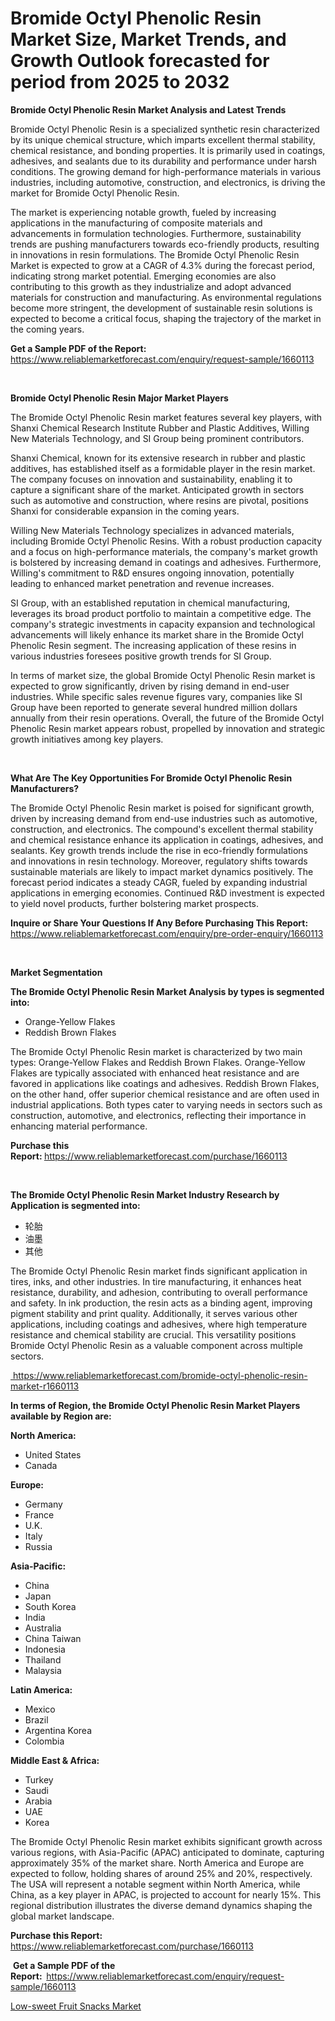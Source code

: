 <p><h1>Bromide Octyl Phenolic Resin Market Size, Market Trends, and Growth Outlook forecasted for period from 2025 to 2032</h1></p><p><strong>Bromide Octyl Phenolic Resin Market Analysis and Latest Trends</strong></p>
<p><p>Bromide Octyl Phenolic Resin is a specialized synthetic resin characterized by its unique chemical structure, which imparts excellent thermal stability, chemical resistance, and bonding properties. It is primarily used in coatings, adhesives, and sealants due to its durability and performance under harsh conditions. The growing demand for high-performance materials in various industries, including automotive, construction, and electronics, is driving the market for Bromide Octyl Phenolic Resin.</p><p>The market is experiencing notable growth, fueled by increasing applications in the manufacturing of composite materials and advancements in formulation technologies. Furthermore, sustainability trends are pushing manufacturers towards eco-friendly products, resulting in innovations in resin formulations. The Bromide Octyl Phenolic Resin Market is expected to grow at a CAGR of 4.3% during the forecast period, indicating strong market potential. Emerging economies are also contributing to this growth as they industrialize and adopt advanced materials for construction and manufacturing. As environmental regulations become more stringent, the development of sustainable resin solutions is expected to become a critical focus, shaping the trajectory of the market in the coming years.</p></p>
<p><strong>Get a Sample PDF of the Report:&nbsp;</strong> <a href="https://www.reliablemarketforecast.com/enquiry/request-sample/1660113?utm_campaign=2397&utm_medium=2&utm_source=Github&utm_content=ia&utm_term=29032025&utm_id=bromide-octyl-phenolic-resin">https://www.reliablemarketforecast.com/enquiry/request-sample/1660113</a></p>
<p>&nbsp;</p>
<p><strong>Bromide Octyl Phenolic Resin Major Market Players</strong></p>
<p><p>The Bromide Octyl Phenolic Resin market features several key players, with Shanxi Chemical Research Institute Rubber and Plastic Additives, Willing New Materials Technology, and SI Group being prominent contributors. </p><p>Shanxi Chemical, known for its extensive research in rubber and plastic additives, has established itself as a formidable player in the resin market. The company focuses on innovation and sustainability, enabling it to capture a significant share of the market. Anticipated growth in sectors such as automotive and construction, where resins are pivotal, positions Shanxi for considerable expansion in the coming years.</p><p>Willing New Materials Technology specializes in advanced materials, including Bromide Octyl Phenolic Resins. With a robust production capacity and a focus on high-performance materials, the company's market growth is bolstered by increasing demand in coatings and adhesives. Furthermore, Willing's commitment to R&D ensures ongoing innovation, potentially leading to enhanced market penetration and revenue increases.</p><p>SI Group, with an established reputation in chemical manufacturing, leverages its broad product portfolio to maintain a competitive edge. The company's strategic investments in capacity expansion and technological advancements will likely enhance its market share in the Bromide Octyl Phenolic Resin segment. The increasing application of these resins in various industries foresees positive growth trends for SI Group.</p><p>In terms of market size, the global Bromide Octyl Phenolic Resin market is expected to grow significantly, driven by rising demand in end-user industries. While specific sales revenue figures vary, companies like SI Group have been reported to generate several hundred million dollars annually from their resin operations. Overall, the future of the Bromide Octyl Phenolic Resin market appears robust, propelled by innovation and strategic growth initiatives among key players.</p></p>
<p>&nbsp;</p>
<p><strong>What Are The Key Opportunities For Bromide Octyl Phenolic Resin Manufacturers?</strong></p>
<p><p>The Bromide Octyl Phenolic Resin market is poised for significant growth, driven by increasing demand from end-use industries such as automotive, construction, and electronics. The compound's excellent thermal stability and chemical resistance enhance its application in coatings, adhesives, and sealants. Key growth trends include the rise in eco-friendly formulations and innovations in resin technology. Moreover, regulatory shifts towards sustainable materials are likely to impact market dynamics positively. The forecast period indicates a steady CAGR, fueled by expanding industrial applications in emerging economies. Continued R&D investment is expected to yield novel products, further bolstering market prospects.</p></p>
<p><strong>Inquire or Share Your Questions If Any Before Purchasing This Report:</strong> <a href="https://www.reliablemarketforecast.com/enquiry/pre-order-enquiry/1660113?utm_campaign=2397&utm_medium=2&utm_source=Github&utm_content=ia&utm_term=29032025&utm_id=bromide-octyl-phenolic-resin">https://www.reliablemarketforecast.com/enquiry/pre-order-enquiry/1660113</a></p>
<p>&nbsp;</p>
<p><strong>Market Segmentation</strong></p>
<p><strong>The Bromide Octyl Phenolic Resin Market Analysis by types is segmented into:</strong></p>
<p><ul><li>Orange-Yellow Flakes</li><li>Reddish Brown Flakes</li></ul></p>
<p><p>The Bromide Octyl Phenolic Resin market is characterized by two main types: Orange-Yellow Flakes and Reddish Brown Flakes. Orange-Yellow Flakes are typically associated with enhanced heat resistance and are favored in applications like coatings and adhesives. Reddish Brown Flakes, on the other hand, offer superior chemical resistance and are often used in industrial applications. Both types cater to varying needs in sectors such as construction, automotive, and electronics, reflecting their importance in enhancing material performance.</p></p>
<p><strong>Purchase this Report:&nbsp;</strong><a href="https://www.reliablemarketforecast.com/purchase/1660113?utm_campaign=2397&utm_medium=2&utm_source=Github&utm_content=ia&utm_term=29032025&utm_id=bromide-octyl-phenolic-resin">https://www.reliablemarketforecast.com/purchase/1660113</a></p>
<p>&nbsp;</p>
<p><strong>The Bromide Octyl Phenolic Resin Market Industry Research by Application is segmented into:</strong></p>
<p><ul><li>轮胎</li><li>油墨</li><li>其他</li></ul></p>
<p><p>The Bromide Octyl Phenolic Resin market finds significant application in tires, inks, and other industries. In tire manufacturing, it enhances heat resistance, durability, and adhesion, contributing to overall performance and safety. In ink production, the resin acts as a binding agent, improving pigment stability and print quality. Additionally, it serves various other applications, including coatings and adhesives, where high temperature resistance and chemical stability are crucial. This versatility positions Bromide Octyl Phenolic Resin as a valuable component across multiple sectors.</p></p>
<p><a href="https://www.reliablemarketforecast.com/bromide-octyl-phenolic-resin-market-r1660113?utm_campaign=2397&utm_medium=2&utm_source=Github&utm_content=ia&utm_term=29032025&utm_id=bromide-octyl-phenolic-resin">&nbsp;https://www.reliablemarketforecast.com/bromide-octyl-phenolic-resin-market-r1660113</a></p>
<p><strong>In terms of Region, the Bromide Octyl Phenolic Resin Market Players available by Region are:</strong></p>
<p>
    <p> <strong> North America: </strong>
        <ul>
            <li>United States</li>
            <li>Canada</li>
        </ul>
        </p> 
    <p> <strong> Europe: </strong>
        <ul>
            <li>Germany</li>
            <li>France</li>
            <li>U.K.</li>
            <li>Italy</li>
            <li>Russia</li>
        </ul>
        </p> 
    <p> <strong> Asia-Pacific: </strong>
        <ul>
            <li>China</li>
            <li>Japan</li>
            <li>South Korea</li>
            <li>India</li>
            <li>Australia</li>
            <li>China Taiwan</li>
            <li>Indonesia</li>
            <li>Thailand</li>
            <li>Malaysia</li>
        </ul>
        </p> 
    <p> <strong> Latin America: </strong>
        <ul>
            <li>Mexico</li>
            <li>Brazil</li>
            <li>Argentina Korea</li>
            <li>Colombia</li>
        </ul>
        </p> 
    <p> <strong> Middle East & Africa: </strong>
        <ul>
            <li>Turkey</li>
            <li>Saudi</li>
            <li>Arabia</li>
            <li>UAE</li>
            <li>Korea</li>
        </ul>
    </p>
    </p>
<p><p>The Bromide Octyl Phenolic Resin market exhibits significant growth across various regions, with Asia-Pacific (APAC) anticipated to dominate, capturing approximately 35% of the market share. North America and Europe are expected to follow, holding shares of around 25% and 20%, respectively. The USA will represent a notable segment within North America, while China, as a key player in APAC, is projected to account for nearly 15%. This regional distribution illustrates the diverse demand dynamics shaping the global market landscape.</p></p>
<p><strong>Purchase this Report: </strong><a href="https://www.reliablemarketforecast.com/purchase/1660113?utm_campaign=2397&utm_medium=2&utm_source=Github&utm_content=ia&utm_term=29032025&utm_id=bromide-octyl-phenolic-resin">https://www.reliablemarketforecast.com/purchase/1660113</a></p>
<p>&nbsp;<strong>Get a Sample PDF of the Report:&nbsp;&nbsp;</strong><a href="https://www.reliablemarketforecast.com/enquiry/request-sample/1660113?utm_campaign=2397&utm_medium=2&utm_source=Github&utm_content=ia&utm_term=29032025&utm_id=bromide-octyl-phenolic-resin">https://www.reliablemarketforecast.com/enquiry/request-sample/1660113</a></p>
<p><strong></strong></p>
<p><p><a href="https://github.com/FahadAhmed223/Market-Research-Report-List-2/blob/main/low-sweet-fruit-snacks-market.md?utm_campaign=2397&utm_medium=2&utm_source=Github&utm_content=ia&utm_term=29032025&utm_id=bromide-octyl-phenolic-resin">Low-sweet Fruit Snacks Market</a></p></p>